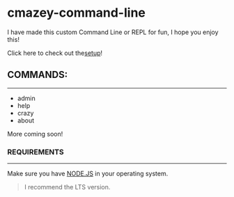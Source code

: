 # cmazey-command-line
I have made this custom Command Line or REPL for fun, I hope you enjoy this!

Click here to check out the[setup](https://github.com/cmazey/cmazey-command-line/tree/node/Cmd-REPL#---set-up---)!

## COMMANDS:
------------------
- admin
- help
- crazy
- about

More coming soon!

### REQUIREMENTS
------------------
Make sure you have [NODE.JS](https://node.js/en/) in your operating system.
> I recommend the LTS version.


